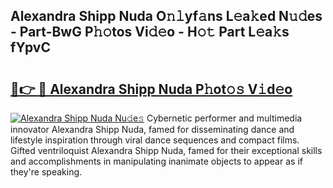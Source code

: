 ## Alexandra Shipp Nuda O𝚗𝚕yf𝚊ns L𝚎a𝚔ed N𝚞𝚍es - Part-BwG P𝚑𝚘tos Vi𝚍𝚎o - H𝚘𝚝 Part L𝚎a𝚔s fYpvC

# <h2><a href="http://kf5qhoq.oniu.top/?m=Alexandra+Shipp+Nuda">🔗👉 🔴 Alexandra Shipp Nuda P𝚑ot𝚘𝚜 V𝚒d𝚎o</a></h2>

[![Alexandra Shipp Nuda Nu𝚍e𝚜](https://i.imgur.com/0qMVB7G.gif)](http://kf5qhoq.oniu.top/?m=Alexandra+Shipp+Nuda)
Cybernetic performer and multimedia innovator Alexandra Shipp Nuda, famed for disseminating dance and lifestyle inspiration through viral dance sequences and compact films. Gifted ventriloquist Alexandra Shipp Nuda, famed for their exceptional skills and accomplishments in manipulating inanimate objects to appear as if they're speaking.  
